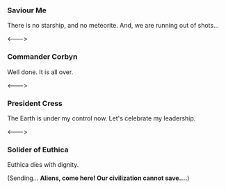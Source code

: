 ### Saviour Me

There is no starship, and no meteorite. And, we are running out of shots...

<--->

### Commander Corbyn
<!-- AVATAR_ALIGN_RIGHT -->

Well done. It is all over.

<--->

### President Cress

The Earth is under my control now. Let's celebrate my leadership.

<--->

### Solider of Euthica
<!-- AVATAR_ALIGN_RIGHT -->

Euthica dies with dignity. 

(Sending... **Aliens, come here! Our civilization cannot save....**)

